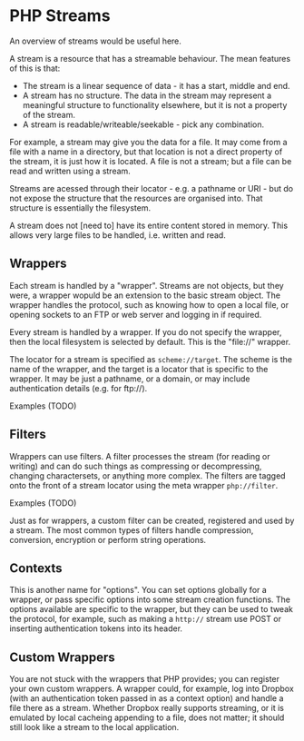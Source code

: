 PHP Streams
===========

An overview of streams would be useful here.

A stream is a resource that has a streamable behaviour. The mean features of this is that:

* The stream is a linear sequence of data - it has a start, middle and end.
* A stream has no structure. The data in the stream may represent a meaningful structure to functionality elsewhere, but it is not a property of the stream.
* A stream is readable/writeable/seekable - pick any combination.

For example, a stream may give you the data for a file. It may come from a file with a name in a directory, but that location is not a direct property of the stream, it is just how it is located. A file is not a stream; but a file can be read and written using a stream.

Streams are acessed through their locator - e.g. a pathname or URI - but do not expose the structure that the resources are organised into. That structure is essentially the filesystem.

A stream does not [need to] have its entire content stored in memory. This allows very large files to be handled, i.e. written and read.

Wrappers
--------

Each stream is handled by a "wrapper". Streams are not objects, but they were, a wrapper wopuld be an extension to the basic stream object. The wrapper handles the protocol, such as knowing how to open a local file, or opening sockets to an FTP or web server and logging in if required.

Every stream is handled by a wrapper. If you do not specify the wrapper, then the local filesystem is selected by default. This is the "file://" wrapper.

The locator for a stream is specified as `scheme://target`. The scheme is the name of the wrapper, and the target is a locator that is specific to the wrapper. It may be just a pathname, or a domain, or may include authentication details (e.g. for ftp://).

Examples (TODO)

Filters
-------

Wrappers can use filters. A filter processes the stream (for reading or writing) and can do such things as compressing or decompressing, changing charactersets, or anything more complex. The filters are tagged onto the front of a stream locator using the meta wrapper `php://filter`.

Examples (TODO)

Just as for wrappers, a custom filter can be created, registered and used by a stream. The most common types of filters handle compression, conversion, encryption or perform string operations.

Contexts
--------

This is another name for "options". You can set options globally for a wrapper, or pass specific options into some stream creation functions. The options available are specific to the wrapper, but they can be used to tweak the protocol, for example, such as making a `http://` stream use POST or inserting authentication tokens into its header.

Custom Wrappers
---------------

You are not stuck with the wrappers that PHP provides; you can register your own custom wrappers. A wrapper could, for example, log into Dropbox (with an authentication token passed in as a context option) and handle a file there as a stream. Whether Dropbox really supports streaming, or it is emulated by local cacheing appending to a file, does not matter; it should still look like a stream to the local application.
